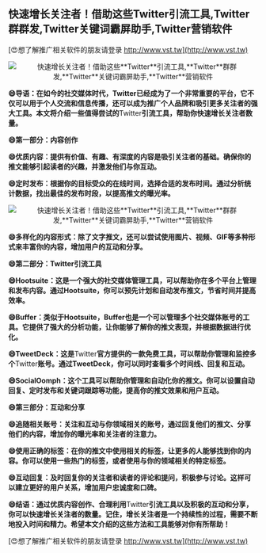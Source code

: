 ## **快速增长关注者！借助这些**Twitter**引流工具,**Twitter**群群发,**Twitter**关键词霸屏助手,**Twitter**营销软件**

[😍想了解推广相关软件的朋友请登录 http://www.vst.tw](http://www.vst.tw)

 <center><img src="https://vst.tw/MP4/tuiguang/png/6.png" alt="快速增长关注者！借助这些**Twitter**引流工具,**Twitter**群群发,**Twitter**关键词霸屏助手,**Twitter**营销软件"></center>

**😄导语：在如今的社交媒体时代，**Twitter**已经成为了一个非常重要的平台，它不仅可以用于个人交流和信息传播，还可以成为推广个人品牌和吸引更多关注者的强大工具。本文将介绍一些值得尝试的**Twitter**引流工具，帮助你快速增长关注者数量。**

**😄第一部分：内容创作**

**😄优质内容：提供有价值、有趣、有深度的内容是吸引关注者的基础。确保你的推文能够引起读者的兴趣，并激发他们与你互动。**

**😄定时发布：根据你的目标受众的在线时间，选择合适的发布时间。通过分析统计数据，找出最佳的发布时段，以提高推文的曝光率。**

 <center><img src="https://vst.tw/MP4/tuiguang/png/1.png" alt="快速增长关注者！借助这些**Twitter**引流工具,**Twitter**群群发,**Twitter**关键词霸屏助手,**Twitter**营销软件"></center>

**😄多样化的内容形式：除了文字推文，还可以尝试使用图片、视频、GIF等多种形式来丰富你的内容，增加用户的互动和分享。**

**😄第二部分：**Twitter**引流工具**

**😄Hootsuite：这是一个强大的社交媒体管理工具，可以帮助你在多个平台上管理和发布内容。通过Hootsuite，你可以预先计划和自动发布推文，节省时间并提高效率。**

**😄Buffer：类似于Hootsuite，Buffer也是一个可以管理多个社交媒体账号的工具。它提供了强大的分析功能，让你能够了解你的推文表现，并根据数据进行优化。**

**😄TweetDeck：这是**Twitter**官方提供的一款免费工具，可以帮助你管理和监控多个**Twitter**账号。通过TweetDeck，你可以同时查看多个时间线、回复和互动。**

**😄SocialOomph：这个工具可以帮助你管理和自动化你的推文。你可以设置自动回复、定时发布和关键词跟踪等功能，提高你的推文效果和用户互动。**

**😄第三部分：互动和分享**

**😄追随相关账号：关注和互动与你领域相关的账号，通过回复他们的推文、分享他们的内容，增加你的曝光率和关注者的注意力。**

**😄使用正确的标签：在你的推文中使用相关的标签，让更多的人能够找到你的内容。你可以使用一些热门的标签，或者使用与你的领域相关的特定标签。**

**😄互动回复：及时回复你的关注者和读者的评论和提问，积极参与讨论。这样可以建立更好的用户关系，增加用户忠诚度和口碑。**

**😄结语：通过优质内容创作、合理利用**Twitter**引流工具以及积极的互动和分享，你可以快速增长关注者的数量。记住，增长关注者是一个持续性的过程，需要不断地投入时间和精力。希望本文介绍的这些方法和工具能够对你有所帮助！**

[😍想了解推广相关软件的朋友请登录 http://www.vst.tw](http://www.vst.tw)



